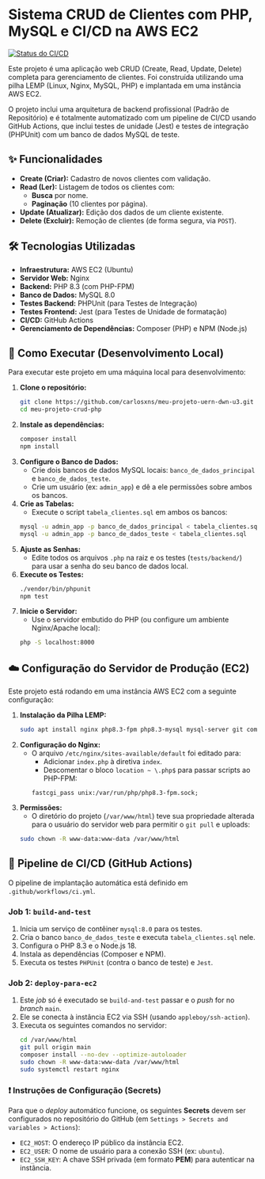 # Sistema CRUD de Clientes com PHP, MySQL e CI/CD na AWS EC2

[![Status do CI/CD](https://github.com/carlosxns/meu-projeto-uern-dwn-u3/actions/workflows/ci.yml/badge.svg)](https://github.com/carlosxns/meu-projeto-uern-dwn-u3/actions)

Este projeto é uma aplicação web CRUD (Create, Read, Update, Delete) completa para gerenciamento de clientes. Foi construída utilizando uma pilha LEMP (Linux, Nginx, MySQL, PHP) e implantada em uma instância AWS EC2.

O projeto inclui uma arquitetura de backend profissional (Padrão de Repositório) e é totalmente automatizado com um pipeline de CI/CD usando GitHub Actions, que inclui testes de unidade (Jest) e testes de integração (PHPUnit) com um banco de dados MySQL de teste.

## ✨ Funcionalidades

* **Create (Criar):** Cadastro de novos clientes com validação.
* **Read (Ler):** Listagem de todos os clientes com:
    * **Busca** por nome.
    * **Paginação** (10 clientes por página).
* **Update (Atualizar):** Edição dos dados de um cliente existente.
* **Delete (Excluir):** Remoção de clientes (de forma segura, via `POST`).

## 🛠️ Tecnologias Utilizadas

* **Infraestrutura:** AWS EC2 (Ubuntu)
* **Servidor Web:** Nginx
* **Backend:** PHP 8.3 (com PHP-FPM)
* **Banco de Dados:** MySQL 8.0
* **Testes Backend:** PHPUnit (para Testes de Integração)
* **Testes Frontend:** Jest (para Testes de Unidade de formatação)
* **CI/CD:** GitHub Actions
* **Gerenciamento de Dependências:** Composer (PHP) e NPM (Node.js)

## 🚀 Como Executar (Desenvolvimento Local)

Para executar este projeto em uma máquina local para desenvolvimento:

1.  **Clone o repositório:**
    ```bash
    git clone https://github.com/carlosxns/meu-projeto-uern-dwn-u3.git
    cd meu-projeto-crud-php
    ```
2.  **Instale as dependências:**
    ```bash
    composer install
    npm install
    ```
3.  **Configure o Banco de Dados:**
    * Crie dois bancos de dados MySQL locais: `banco_de_dados_principal` e `banco_de_dados_teste`.
    * Crie um usuário (ex: `admin_app`) e dê a ele permissões sobre ambos os bancos.
4.  **Crie as Tabelas:**
    * Execute o script `tabela_clientes.sql` em ambos os bancos:
    ```bash
    mysql -u admin_app -p banco_de_dados_principal < tabela_clientes.sql
    mysql -u admin_app -p banco_de_dados_teste < tabela_clientes.sql
    ```
5.  **Ajuste as Senhas:**
    * Edite todos os arquivos `.php` na raiz e os testes (`tests/backend/`) para usar a senha do seu banco de dados local.
6.  **Execute os Testes:**
    ```bash
    ./vendor/bin/phpunit
    npm test
    ```
7.  **Inicie o Servidor:**
    * Use o servidor embutido do PHP (ou configure um ambiente Nginx/Apache local):
    ```bash
    php -S localhost:8000
    ```

## ☁️ Configuração do Servidor de Produção (EC2)

Este projeto está rodando em uma instância AWS EC2 com a seguinte configuração:

1.  **Instalação da Pilha LEMP:**
    ```bash
    sudo apt install nginx php8.3-fpm php8.3-mysql mysql-server git composer nodejs
    ```
2.  **Configuração do Nginx:**
    * O arquivo `/etc/nginx/sites-available/default` foi editado para:
        * Adicionar `index.php` à diretiva `index`.
        * Descomentar o bloco `location ~ \.php$` para passar scripts ao PHP-FPM:
        ```nginx
        fastcgi_pass unix:/var/run/php/php8.3-fpm.sock;
        ```
3.  **Permissões:**
    * O diretório do projeto (`/var/www/html`) teve sua propriedade alterada para o usuário do servidor web para permitir o `git pull` e uploads:
    ```bash
    sudo chown -R www-data:www-data /var/www/html
    ```

## 🤖 Pipeline de CI/CD (GitHub Actions)

O pipeline de implantação automática está definido em `.github/workflows/ci.yml`.

### Job 1: `build-and-test`
1.  Inicia um serviço de contêiner `mysql:8.0` para os testes.
2.  Cria o banco `banco_de_dados_teste` e executa `tabela_clientes.sql` nele.
3.  Configura o PHP 8.3 e o Node.js 18.
4.  Instala as dependências (Composer e NPM).
5.  Executa os testes `PHPUnit` (contra o banco de teste) e `Jest`.

### Job 2: `deploy-para-ec2`
1.  Este *job* só é executado se `build-and-test` passar e o *push* for no *branch* `main`.
2.  Ele se conecta à instância EC2 via SSH (usando `appleboy/ssh-action`).
3.  Executa os seguintes comandos no servidor:
    ```bash
    cd /var/www/html
    git pull origin main
    composer install --no-dev --optimize-autoloader
    sudo chown -R www-data:www-data /var/www/html
    sudo systemctl restart nginx
    ```

### ❗ Instruções de Configuração (Secrets)

Para que o *deploy* automático funcione, os seguintes **Secrets** devem ser configurados no repositório do GitHub (em `Settings > Secrets and variables > Actions`):

* `EC2_HOST`: O endereço IP público da instância EC2.
* `EC2_USER`: O nome de usuário para a conexão SSH (ex: `ubuntu`).
* `EC2_SSH_KEY`: A chave SSH privada (em formato **PEM**) para autenticar na instância.
